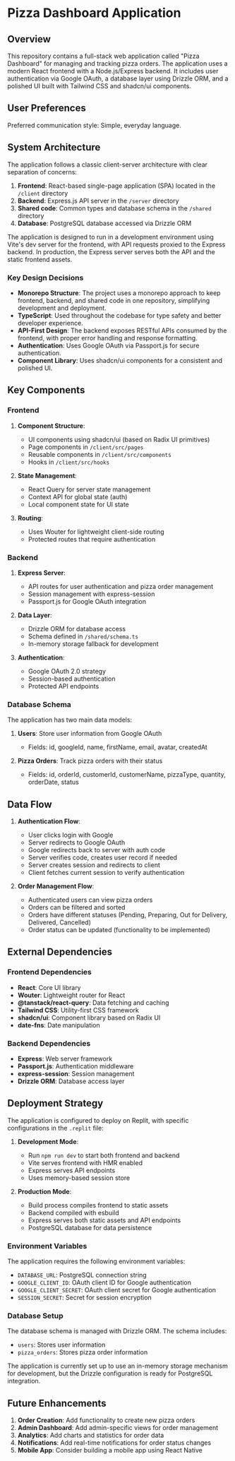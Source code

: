 # Pizza Dashboard Application

## Overview

This repository contains a full-stack web application called "Pizza Dashboard" for managing and tracking pizza orders. The application uses a modern React frontend with a Node.js/Express backend. It includes user authentication via Google OAuth, a database layer using Drizzle ORM, and a polished UI built with Tailwind CSS and shadcn/ui components.

## User Preferences

Preferred communication style: Simple, everyday language.

## System Architecture

The application follows a classic client-server architecture with clear separation of concerns:

1. **Frontend**: React-based single-page application (SPA) located in the `/client` directory
2. **Backend**: Express.js API server in the `/server` directory
3. **Shared code**: Common types and database schema in the `/shared` directory
4. **Database**: PostgreSQL database accessed via Drizzle ORM

The application is designed to run in a development environment using Vite's dev server for the frontend, with API requests proxied to the Express backend. In production, the Express server serves both the API and the static frontend assets.

### Key Design Decisions

- **Monorepo Structure**: The project uses a monorepo approach to keep frontend, backend, and shared code in one repository, simplifying development and deployment.
- **TypeScript**: Used throughout the codebase for type safety and better developer experience.
- **API-First Design**: The backend exposes RESTful APIs consumed by the frontend, with proper error handling and response formatting.
- **Authentication**: Uses Google OAuth via Passport.js for secure authentication.
- **Component Library**: Uses shadcn/ui components for a consistent and polished UI.

## Key Components

### Frontend

1. **Component Structure**:
   - UI components using shadcn/ui (based on Radix UI primitives)
   - Page components in `/client/src/pages`
   - Reusable components in `/client/src/components`
   - Hooks in `/client/src/hooks`

2. **State Management**:
   - React Query for server state management
   - Context API for global state (auth)
   - Local component state for UI state

3. **Routing**:
   - Uses Wouter for lightweight client-side routing
   - Protected routes that require authentication

### Backend

1. **Express Server**:
   - API routes for user authentication and pizza order management
   - Session management with express-session
   - Passport.js for Google OAuth integration

2. **Data Layer**:
   - Drizzle ORM for database access
   - Schema defined in `/shared/schema.ts`
   - In-memory storage fallback for development

3. **Authentication**:
   - Google OAuth 2.0 strategy
   - Session-based authentication
   - Protected API endpoints

### Database Schema

The application has two main data models:

1. **Users**: Store user information from Google OAuth
   - Fields: id, googleId, name, firstName, email, avatar, createdAt

2. **Pizza Orders**: Track pizza orders with their status
   - Fields: id, orderId, customerId, customerName, pizzaType, quantity, orderDate, status

## Data Flow

1. **Authentication Flow**:
   - User clicks login with Google
   - Server redirects to Google OAuth
   - Google redirects back to server with auth code
   - Server verifies code, creates user record if needed
   - Server creates session and redirects to client
   - Client fetches current session to verify authentication

2. **Order Management Flow**:
   - Authenticated users can view pizza orders
   - Orders can be filtered and sorted
   - Orders have different statuses (Pending, Preparing, Out for Delivery, Delivered, Cancelled)
   - Order status can be updated (functionality to be implemented)

## External Dependencies

### Frontend Dependencies

- **React**: Core UI library
- **Wouter**: Lightweight router for React
- **@tanstack/react-query**: Data fetching and caching
- **Tailwind CSS**: Utility-first CSS framework
- **shadcn/ui**: Component library based on Radix UI
- **date-fns**: Date manipulation

### Backend Dependencies

- **Express**: Web server framework
- **Passport.js**: Authentication middleware
- **express-session**: Session management
- **Drizzle ORM**: Database access layer

## Deployment Strategy

The application is configured to deploy on Replit, with specific configurations in the `.replit` file:

1. **Development Mode**:
   - Run `npm run dev` to start both frontend and backend
   - Vite serves frontend with HMR enabled
   - Express serves API endpoints
   - Uses memory-based session store

2. **Production Mode**:
   - Build process compiles frontend to static assets
   - Backend compiled with esbuild
   - Express serves both static assets and API endpoints
   - PostgreSQL database for data persistence

### Environment Variables

The application requires the following environment variables:

- `DATABASE_URL`: PostgreSQL connection string
- `GOOGLE_CLIENT_ID`: OAuth client ID for Google authentication
- `GOOGLE_CLIENT_SECRET`: OAuth client secret for Google authentication
- `SESSION_SECRET`: Secret for session encryption

### Database Setup

The database schema is managed with Drizzle ORM. The schema includes:

- `users`: Stores user information
- `pizza_orders`: Stores pizza order information

The application is currently set up to use an in-memory storage mechanism for development, but the Drizzle configuration is ready for PostgreSQL integration.

## Future Enhancements

1. **Order Creation**: Add functionality to create new pizza orders
2. **Admin Dashboard**: Add admin-specific views for order management
3. **Analytics**: Add charts and statistics for order data
4. **Notifications**: Add real-time notifications for order status changes
5. **Mobile App**: Consider building a mobile app using React Native